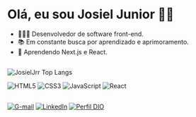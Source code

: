 # Olá, eu sou Josiel Junior ✌🏻
- 👨🏻‍💻 Desenvolvedor de software front-end.
- 📚 Em constante busca por aprendizado e aprimoramento.
- 🌱 Aprendendo Next.js e React.

##

![JosielJrr Top Langs](https://github-readme-stats.vercel.app/api/top-langs/?username=JosielJrr&layout=compact&theme=merko)

![HTML5](https://img.shields.io/badge/HTML5-E34F26?style=for-the-badge&logo=html5&logoColor=white)
![CSS3](https://img.shields.io/badge/CSS3-1572B6?style=for-the-badge&logo=css3&logoColor=white)
![JavaScript](https://img.shields.io/badge/JavaScript-F7DF1E?style=for-the-badge&logo=javascript&logoColor=black)
![React](https://img.shields.io/badge/React-20232A?style=for-the-badge&logo=react&logoColor=61DAFB)

##

[![G-mail](https://img.shields.io/badge/Gmail-D14836?style=for-the-badge&logo=gmail&logoColor=white)](mailto:JosielJrr.dev@gmail.com)
[![LinkedIn](https://img.shields.io/badge/LinkedIn-0077B5?style=for-the-badge&logo=linkedin&logoColor=white)](https://www.linkedin.com/in/josiel-alves/)
[![Perfil DIO](https://img.shields.io/badge/-Meu%20Perfil%20na%20DIO-30A3DC?style=for-the-badge)](https://web.dio.me/users/josieljj100)

